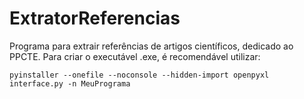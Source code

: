 # ExtratorReferencias

Programa para extrair referências de artigos científicos, dedicado ao PPCTE. Para criar o executável .exe, é recomendável utilizar:

``` pyinstaller --onefile --noconsole --hidden-import openpyxl interface.py -n MeuPrograma ```

